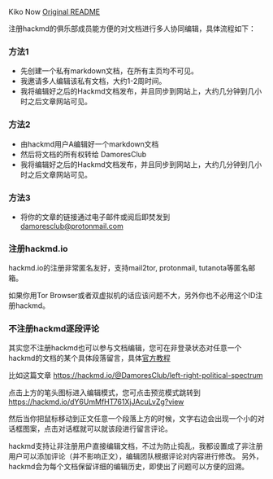 Kiko Now [Original README](https://github.com/aweekj/kiko-now/blob/master/README.md)

注册hackmd的俱乐部成员能方便的对文档进行多人协同编辑，具体流程如下：

### 方法1
- 先创建一个私有markdown文档，在所有主页均不可见。
- 我邀请多人编辑该私有文档，大约1-2周时间。
- 我将编辑好之后的Hackmd文档发布，并且同步到网站上，大约几分钟到几小时之后文章网站可见。

### 方法2
- 由hackmd用户A编辑好一个markdown文档
- 然后将文档的所有权转给 DamoresClub
- 我将编辑好之后的Hackmd文档发布，并且同步到网站上，大约几分钟到几小时之后文章网站可见。

### 方法3
- 将你的文章的链接通过电子邮件或阅后即焚发到 damoresclub@protonmail.com

### 注册hackmd.io
hackmd.io的注册非常匿名友好，支持mail2tor, protonmail, tutanota等匿名邮箱。

如果你用Tor Browser或者双虚拟机的话应该问题不大，另外你也不必用这个ID注册hackmd。

### 不注册hackmd逐段评论
其实您不注册hackmd也可以参与文档编辑，您可在非登录状态对任意一个hackmd的文档的某个具体段落留言，具体[官方教程](https://hackmd.io/c/tutorials/%2Fs%2Fhow-to-use-comments)

比如这篇文章 https://hackmd.io/@DamoresClub/left-right-political-spectrum

点击上方的笔头图标进入编辑模式，您可点击预览模式跳转到 https://hackmd.io/dY6UmMfHT761XjJAcuLvZg?view

然后当你把鼠标移动到正文任意一个段落上方的时候，文字右边会出现一个小的对话框图案，点击对话框就可以就该段进行留言评论。

hackmd支持让非注册用户直接编辑文档，不过为防止捣乱，我都设置成了非注册用户可以添加评论（并不影响正文），编辑团队根据评论对内容进行修改。
另外，hackmd会为每个文档保留详细的编辑历史，即使出了问题可以方便的回溯。
